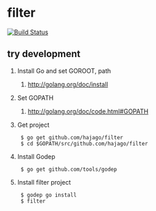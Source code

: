 # filter

[![Build Status](https://travis-ci.org/travis-ci/travis-web.svg?branch=master)](https://travis-ci.org/travis-ci/travis-web)

## try development

1. Install Go and set GOROOT, path
	1. http://golang.org/doc/install

1. Set GOPATH
	1. http://golang.org/doc/code.html#GOPATH
	
1. Get project

		$ go get github.com/hajago/filter
		$ cd $GOPATH/src/github.com/hajago/filter
	
1. Install Godep 

		$ go get github.com/tools/godep
		
1. Install filter project

		$ godep go install
		$ filter
